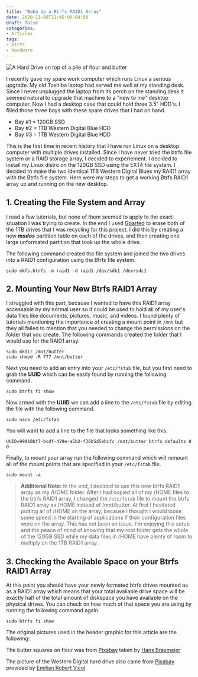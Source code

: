 ```yaml
---
title: "Bake Up a Btrfs RAID1 Array"
date: 2020-11-08T21:45:00-04:00
draft: false
categories:
- Articles
tags:
- btrfs
- hardware
---
```


![A Hard Drive on top of a pile of flour and butter](/img/btrfs-array-header.png)

I recently gave my spare work computer which runs Linux a serious upgrade. My old Toshiba laptop had served me well at my standing desk. Since I never unplugged the laptop from its perch on the standing desk it seemed natural to upgrade that machine to a "new to me" desktop computer. Now I had a desktop case that could hold three 3.5" HDD's. I filled those three bays with these spare drives that I had on hand.

* Bay #1 = 120GB SSD
* Bay #2 = 1TB Western Digital Blue HDD
* Bay #3 = 1TB Western Digital Blue HDD

This is the first time in recent history that I have run Linux on a desktop computer with multiple drives installed. Since I have never tried the btrfs file system or a RAID storage array, I decided to experiement. I decided to install my Linux distro on the 120GB SSD using the EXT4 file system. I decided to make the two identical 1TB Western Digital Blues my RAID1 array with the Btrfs file system. Here were my steps to get a working Btrfs RAID1 array up and running on the new desktop.

## 1. Creating the File System and Array

I read a few tutorials, but none of them seemed to apply to the exact situation I was trying to create. In the end I used [Gparted](https://gparted.org/) to erase both of the 1TB drives that I was recycling for this project. I did this by creating a new ***msdos*** partition table on each of the drives, and then creating one large unformated partition that took up the whole drive.

The following command created the file system and joined the two drives into a RAID1 configuration using the Btrfs file system.

	sudo mkfs.btrfs -m raid1 -d raid1 /dev/sdb1 /dev/sdc1

## 2. Mounting Your New Btrfs RAID1 Array

I struggled with this part, because I wanted to have this RAID1 array accessable by my normal user so it could be used to hold all of my user's data files like documents, pictures, music, and videos. I found plenty of tutorials mentioning the importance of creating a mount point in `/mnt` but they all failed to mention that you needed to change the permissions on the folder that you create. The following commands created the folder that I would use for the RAID1 array.

	sudo mkdir /mnt/butter
	sudo chmod -R 777 /mnt/butter

Next you need to add an entry into your `/etc/fstab` file, but you first need to grab the **UUID** which can be easily found by running the following command.

	sudo btrfs fi show
	
Now armed with the **UUID** we can add a line to the `/etc/fstab` file by editing the file with the following command.

	sudo nano /etc/fstab
	
You will want to add a line to the file that looks something like this.

	UUID=99910bf7-bcdf-429e-a5b2-f36b5d5ebcfc /mnt/butter btrfs defaults 0 0

Finally, to mount your array run the following command which will remount all of the mount points that are specified in your `/etc/fstab` file.

	sudo mount -a

> **Additional Note:** In the end, I decided to use this new btrfs RAID1 array as my /HOME folder. After I had copied all of my /HOME files to the btrfs RAID1 array, I changed the `/etc/fstab` file to mount the btrfs RAID1 array as /HOME instead of /mnt/butter. At first I hesitated putting all of /HOME on the array, because I thought I would loose some speed in the starting of applications if their configuration files were on the array. This has not been an issue. I'm enjoying this setup and the peace of mind of knowing that my root folder gets the whole of the 120GB SSD while my data files in /HOME have plenty of room to multiply on the 1TB RAID1 array.

## 3. Checking the Available Space on your Btrfs RAID1 Array

At this point you should have your newly formated btrfs drives mounted as as a RAID1 array which means that your total available drive space will be exactly half of the total amount of diskspace you have available on the physical drives. You can check on how much of that space you are using by running the following command again.

	sudo btrfs fi show


The original pictures used in the header graphic for this article are the following:

The butter squares on flour was from [Pixabay](https://pixabay.com) taken by [Hans Braxmeier](https://pixabay.com/users/hans-2/?utm_source=link-attribution&amp;utm_medium=referral&amp;utm_campaign=image&amp;utm_content=4753498)

The picture of the Western Digital hard drive also came from [Pixabay](https://pixabay.com) provided by [Emilian Robert Vicol](https://pixabay.com/users/byrev-23277/?utm_source=link-attribution&amp;utm_medium=referral&amp;utm_campaign=image&amp;utm_content=88004)
